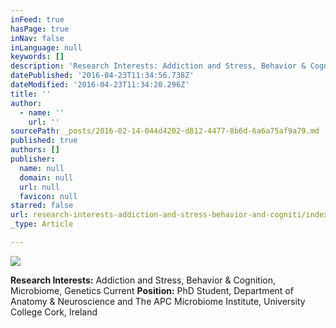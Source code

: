 ```yaml
---
inFeed: true
hasPage: true
inNav: false
inLanguage: null
keywords: []
description: 'Research Interests: Addiction and Stress, Behavior & Cognition, Microbiome, Genetics Current Position: PhD Student, Department of Anatomy & Neuroscience and The APC Microbiome Institute, University College Cork, Ireland'
datePublished: '2016-04-23T11:34:56.738Z'
dateModified: '2016-04-23T11:34:20.296Z'
title: ''
author:
  - name: ''
    url: ''
sourcePath: _posts/2016-02-14-044d4202-d812-4477-8b6d-6a6a75af9a79.md
published: true
authors: []
publisher:
  name: null
  domain: null
  url: null
  favicon: null
starred: false
url: research-interests-addiction-and-stress-behavior-and-cogniti/index.html
_type: Article

---
```

![](https://s3-us-west-2.amazonaws.com/the-grid-img/p/d5041195a752ac799a6f2bb47093cbb7f5832498.jpg)

**Research Interests:** Addiction and Stress, Behavior & Cognition, Microbiome, Genetics Current **Position:** PhD Student, Department of Anatomy & Neuroscience and The APC Microbiome Institute, University College Cork, Ireland